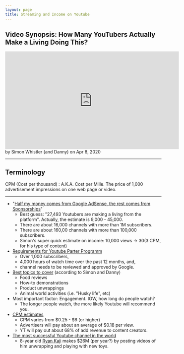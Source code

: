 ```yaml
---
layout: page
title: Streaming and Income on Youtube 
---
```


## Video Synopsis: How Many YouTubers Actually Make a Living Doing This?

<iframe width="560" height="315" src="https://www.youtube.com/embed/L7e0tkXPOjA" title="YouTube video player" frameborder="0" allow="accelerometer; autoplay; clipboard-write; encrypted-media; gyroscope; picture-in-picture" allowfullscreen></iframe>
by Simon Whistler (and Danny) on Apr 8, 2020

---

## Terminology
CPM (Cost per thousand)
: A.K.A. Cost per Mille. The price of 1,000 advertisement impressions on one web page or video.

---

- "[Half my money comes from Google AdSense, the rest comes from Sponsorships](https://youtu.be/L7e0tkXPOjA?t=216)"
  - Best guess: "27,493 Youtubers are making a living from the platform". Actually, the estimate is 9,000 - 45,000.
  - There are about 16,000 channels with more than 1M subscribers.
  - There are about 160,00 channels with more than 100,000 subscribers.
  - Simon's super quick estimate on income: 10,000 views -> $30 ($3 CPM, for his type of content) 
- [Requirements for Youtube Parter Programm](https://youtu.be/L7e0tkXPOjA?t=666)
  - Over 1,000 subscribers,
  - 4,000 hours of watch time over the past 12 months, and,
  - channel needs to be reviewed and approved by Google.
- [Best topics to cover](https://youtu.be/L7e0tkXPOjA?t=766) (according to Simon and Danny)
  - Food reviews
  - How-to demonstrations
  - Product unwrappings
  - Animal world activities (i.e. "Husky life", etc)
- Most important factor: Engagement. IOW, how long do people watch?
  - The longer people watch, the more likely Youtube will recommend you.
- [CPM estimates](https://youtu.be/L7e0tkXPOjA?t=863)
  - CPM varies from $0.25 - $6 (or higher)
  - Advertisers will pay about an average of $0.18 per view.
  - YT will pay out about 68% of add revenue to content creators.
- [The most successful Youtube channel in the world]()
  - 8-year old [Ryan Kaji](https://www.youtube.com/channel/UChGJGhZ9SOOHvBB0Y4DOO_w) makes $26M (per year?) by posting videos of him unwrapping and playing with new toys.
